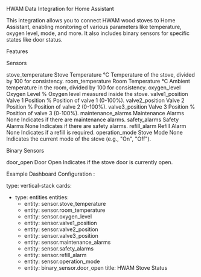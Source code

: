 HWAM Data Integration for Home Assistant

This integration allows you to connect HWAM wood stoves to Home Assistant, enabling monitoring of various parameters like temperature, oxygen level, mode, and more. It also includes binary sensors for specific states like door status.

Features

Sensors

stove_temperature	Stove Temperature	°C	Temperature of the stove, divided by 100 for consistency.
room_temperature	Room Temperature	°C	Ambient temperature in the room, divided by 100 for consistency.
oxygen_level	Oxygen Level	%	Oxygen level measured inside the stove.
valve1_position	Valve 1 Position	%	Position of valve 1 (0-100%).
valve2_position	Valve 2 Position	%	Position of valve 2 (0-100%).
valve3_position	Valve 3 Position	%	Position of valve 3 (0-100%).
maintenance_alarms	Maintenance Alarms	None	Indicates if there are maintenance alarms.
safety_alarms	Safety Alarms	None	Indicates if there are safety alarms.
refill_alarm	Refill Alarm	None	Indicates if a refill is required.
operation_mode	Stove Mode	None	Indicates the current mode of the stove (e.g., "On", "Off").



Binary Sensors

door_open	Door Open	Indicates if the stove door is currently open.




Example Dashboard Configuration :

type: vertical-stack
cards:
  - type: entities
    entities:
      - entity: sensor.stove_temperature
      - entity: sensor.room_temperature
      - entity: sensor.oxygen_level
      - entity: sensor.valve1_position
      - entity: sensor.valve2_position
      - entity: sensor.valve3_position
      - entity: sensor.maintenance_alarms
      - entity: sensor.safety_alarms
      - entity: sensor.refill_alarm
      - entity: sensor.operation_mode
      - entity: binary_sensor.door_open
    title: HWAM Stove Status
